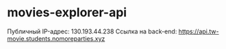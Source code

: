 # movies-explorer-api

Публичный IP-адрес: 130.193.44.238 
Ссылка на back-end: https://api.tw-movie.students.nomoreparties.xyz
